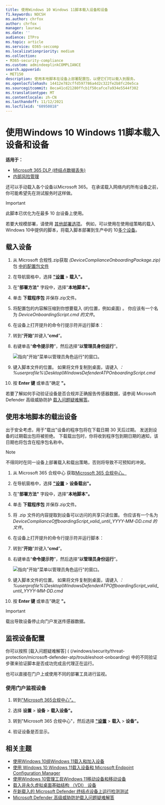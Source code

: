 ```yaml
---
title: 使用Windows 10 Windows 11脚本载入设备和设备
f1.keywords: NOCSH
ms.author: chrfox
author: chrfox
manager: laurawi
ms.date: ''
audience: ITPro
ms.topic: article
ms.service: O365-seccomp
ms.localizationpriority: medium
ms.collection:
- M365-security-compliance
ms.custom: admindeeplinkCOMPLIANCE
search.appverid:
- MET150
description: 使用本地脚本在设备上部署配置包，以便它们可以载入到服务。
ms.openlocfilehash: 14412e782cffd597786a4d2c322fe2b8fc20e5ca
ms.sourcegitcommit: 8eca41cd21280ffcb1f50cafce7a934e5544f302
ms.translationtype: MT
ms.contentlocale: zh-CN
ms.lasthandoff: 11/12/2021
ms.locfileid: "60950818"
---
```

# <a name="onboard-windows-10-and-windows-11-devices-using-a-local-script"></a>使用Windows 10 Windows 11脚本载入设备和设备

**适用于：**

- [Microsoft 365 DLP (终结点数据丢失) ](./endpoint-dlp-learn-about.md)
- [内部风险管理](insider-risk-management.md#learn-about-insider-risk-management-in-microsoft-365)

还可以手动载入各个设备以Microsoft 365。 在承诺载入网络内的所有设备之前，你可能希望先在测试服务时这样做。

> [!IMPORTANT]
> 此脚本已优化为在最多 10 台设备上使用。
>
> 若要大规模部署，请使用 [其他部署选项](device-onboarding-overview.md)。 例如，可以使用在使用组策略的载入Windows 10中提供的脚本，将载入脚本部署到生产中的 10[多个设备](device-onboarding-gp.md)。

## <a name="onboard-devices"></a>载入设备
 
1. 从 Microsoft 合规性.zip获取 *(DeviceComplianceOnboardingPackage.zip)* 包 [中的配置包文件](https://compliance.microsoft.com)

2. 在导航窗格中，选择 <a href="https://go.microsoft.com/fwlink/p/?linkid=2174201" target="_blank">**"设置**</a>  >  **载入"。**

3. 在"**部署方法"** 字段中，选择"**本地脚本"。**

4. 单击 **下载程序包** 并保存.zip文件。
  
5. 将配置包的内容解压缩到你想要载入 (的位置，例如桌面) 。 你应该有一个名为 *DeviceOnboardingScript.cmd 的文件*。

6. 在设备上打开提升的命令行提示符并运行脚本：

7. 转到“**开始**”并键入“**cmd**”。

8. 右键单击“**命令提示符**”，然后选择“**以管理员身份运行**”。

    ![指向"开始"菜单以管理员角色运行"的窗口。](../media/dlp-run-as-admin.png)

9. 键入脚本文件的位置。 如果将文件复制到桌面，请键入 *：%userprofile%\Desktop\WindowsDefenderATPOnboardingScript.cmd*

10. 按 **Enter 键** 或单击"确定 **"。**

若要了解如何手动验证设备是否合规并正确报告传感器数据，请参阅 Microsoft Defender 高级威胁防护 [载入问题疑难解答](/windows/security/threat-protection/microsoft-defender-atp/troubleshoot-onboarding)。

## <a name="offboard-devices-using-a-local-script"></a>使用本地脚本的载出设备

出于安全考虑，用于"载出"设备的程序包将在下载日期 30 天后过期。 发送到设备的过期载出包将被拒绝。 下载载出包时，你将收到程序包到期日期的通知，该日期也将包含在程序包名称中。

> [!NOTE]
> 不得同时在同一设备上部署载入和载出策略，否则将导致不可预知的冲突。

1. 从 Microsoft 365 合规中心 获取<a href="https://go.microsoft.com/fwlink/p/?linkid=2077149" target="_blank">Microsoft 365 合规中心。</a>

2. 在导航窗格中，选择 <a href="https://go.microsoft.com/fwlink/p/?linkid=2174201" target="_blank">**"设置**</a>  >  **设备载出"。**

3. 在"**部署方法"** 字段中，选择"**本地脚本"。**

4. 单击 **下载程序包** 并保存.zip文件。

5. 将 .zip 文件的内容提取到设备可以访问的共享只读位置。 你应该有一个名为 *DeviceComplianceOffboardingScript_valid_until_YYYY-MM-DD.cmd 的文件*。

6. 在设备上打开提升的命令行提示符并运行脚本：

7. 转到“**开始**”并键入“**cmd**”。

8. 右键单击“**命令提示符**”，然后选择“**以管理员身份运行**”。

    ![指向"开始"菜单以管理员角色运行"的窗口。](../media/dlp-run-as-admin.png)

9. 键入脚本文件的位置。 如果将文件复制到桌面，请键入 *：%userprofile%\Desktop\WindowsDefenderATPOffboardingScript_valid_until_YYYY-MM-DD.cmd*

10. 按 **Enter 键** 或单击"确定 **"。**

> [!IMPORTANT]
> 载出导致设备停止向门户发送传感器数据。

## <a name="monitor-device-configuration"></a>监视设备配置

你可以按照 [载入问题疑难解答] ( (/windows/security/threat-protection/microsoft-defender-atp/troubleshoot-onboarding) 中的不同验证步骤来验证脚本是否成功完成且代理正在运行。

也可以直接在门户上或使用不同的部署工具进行监视。

### <a name="monitor-devices-using-the-portal"></a>使用门户监视设备

1. 转到["Microsoft 365合规中心"。](https://compliance.microsoft.com)

2. 选择 **设置**  >  **设备**  >  **载入设备"。**

1. 转到"Microsoft 365 合规中心"，然后选择 <a href="https://go.microsoft.com/fwlink/p/?linkid=2174201" target="_blank">**"设置**</a>  >  **载入**  >  **设备"。**

1. 验证设备是否显示。

## <a name="related-topics"></a>相关主题
- [使用Windows 10组Windows 11载入和加入设备](device-onboarding-gp.md)
- [使用 Windows 10 Windows 11载入设备和 Microsoft Endpoint Configuration Manager](device-onboarding-sccm.md)
- [使用Windows 10管理工具Windows 11移动设备和移动设备](device-onboarding-mdm.md)
- [载入非永久虚拟桌面基础结构 （VDI） 设备](device-onboarding-vdi.md)
- [在新载入的 Microsoft Defender 终结点设备上运行检测测试](/windows/security/threat-protection/microsoft-defender-atp/run-detection-test)
- [Microsoft Defender 高级威胁防护载入问题疑难解答](/windows/security/threat-protection/microsoft-defender-atp/troubleshoot-onboarding)